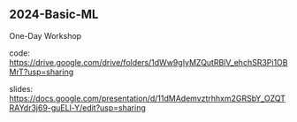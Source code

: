 ## 2024-Basic-ML
One-Day Workshop  
  
code: https://drive.google.com/drive/folders/1dWw9gIyMZQutRBlV_ehchSR3Pi1OBMrT?usp=sharing  
  
slides: https://docs.google.com/presentation/d/11dMAdemvztrhhxm2GRSbY_OZQTRAYdr3j69-guELl-Y/edit?usp=sharing
